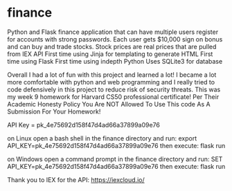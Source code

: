 # finance
Python and Flask finance application that can have multiple users register for accounts with strong passwords. Each user gets $10,000 sign on bonus and can buy and trade stocks. 
Stock prices are real prices that are pulled from IEX API
First time using Jinja for templating to generate HTML
First time using Flask
First time using indepth Python
Uses SQLite3 for database

Overall I had a lot of fun with this project and learned a lot! 
I became a lot more comfortable with python and web programming and I really tried to code defensively in this project to reduce risk of security threats.
This was my week 9 homework for Harvard CS50 professional certificate!
Per Their Academic Honesty Policy You Are NOT Allowed To Use This code As A Submission For Your Homework!

API Key = pk_4e75692d158f47d4ad66a37899a09e76

on Linux open a bash shell in the finance directory and run: export API_KEY=pk_4e75692d158f47d4ad66a37899a09e76
  then execute: flask run

on Windows open a command prompt in the finance directory and run: SET API_KEY=pk_4e75692d158f47d4ad66a37899a09e76
  then execute: flask run
  
Thank you to IEX for the API: https://iexcloud.io/
